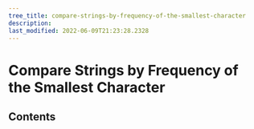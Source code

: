 ```yaml
---
tree_title: compare-strings-by-frequency-of-the-smallest-character
description: 
last_modified: 2022-06-09T21:23:28.2328
---
```


# Compare Strings by Frequency of the Smallest Character

## Contents
